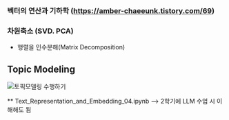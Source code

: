 
### 벡터의 연산과 기하학 (https://amber-chaeeunk.tistory.com/69)

### 차원축소 (SVD. PCA)
- 행렬을 인수분해(Matrix Decomposition)

## Topic Modeling
![토픽모델링 수행하기](https://aiml.com/wp-content/uploads/2023/09/latent-Dirichlet-allocation-annotated-1.png)

** Text_Representation_and_Embedding_04.ipynb --> 2학기에 LLM 수업 시 이해해도 됨
